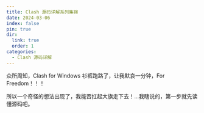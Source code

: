 ```yaml
---
title: Clash 源码详解系列集锦
date: 2024-03-06
index: false
pin: true
dir:
  link: true
  order: 1
categories:
  - Clash 源码详解
---
```


众所周知，Clash for Windows 衫裤跑路了，让我默哀一分钟，For Freedom！！！

所以一个奇怪的想法出现了，我能否扛起大旗走下去！...我瞎说的，第一步就先读懂源码吧。

<Catalog />